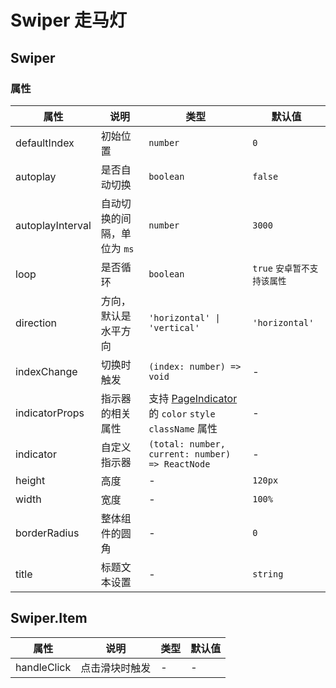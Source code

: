 # Swiper 走马灯

<code src="./demos/index.tsx"></code>
## Swiper

### 属性

| 属性             | 说明                                                                            | 类型                                                                       | 默认值         |
| ---------------- | ------------------------------------------------------------------------------- | --------------------------------------------------------------------------| -------------- |
| defaultIndex     | 初始位置                                                                        | `number`                                                                  | `0`            |
| autoplay         | 是否自动切换                                                                    | `boolean`                                                                 | `false`        |
| autoplayInterval | 自动切换的间隔，单位为 `ms`                                                     | `number`                                             | `3000`         |
| loop             | 是否循环                                                                        | `boolean`                                           | `true` `安卓暂不支持该属性`  |
| direction        | 方向，默认是水平方向                                                            | `'horizontal' \| 'vertical'`                                               | `'horizontal'` |
| indexChange    | 切换时触发                                                                      | `(index: number) => void`                                                 | -              |
| indicatorProps   | 指示器的相关属性                                                                | 支持 [PageIndicator](./page-indicator) 的 `color` `style` `className` 属性  | -              |
| indicator        | 自定义指示器                                                                    | `(total: number, current: number) => ReactNode`                            | -              |
| height           | 高度                                                                           | -                                                                          | `120px`        |
| width            | 宽度                                                                           | -                                                                          | `100%`         |
| borderRadius     | 整体组件的圆角                                                                  | -                                                                         | `0`             |
| title     | 标题文本设置                                                                  | -                                                                         | `string`             |
## Swiper.Item

| 属性    | 说明           | 类型                                                        | 默认值 |
| ------- | -------------- | ----------------------------------------------------------- | ------ |
| handleClick | 点击滑块时触发  | -                                                           | -      |
